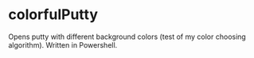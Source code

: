 colorfulPutty
=============

Opens putty with different background colors (test of my color choosing algorithm). Written in Powershell.
